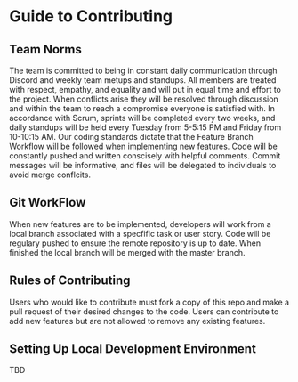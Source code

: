 # Guide to Contributing

## Team Norms
The team is committed to being in constant daily communication through Discord and weekly team metups and standups. All members are treated with respect, empathy, and equality and will put in equal time and effort to the project. When conflicts arise they will be resolved through discussion and within the team to reach a compromise everyone is satisfied with. In accordance with Scrum, sprints will be completed every two weeks, and daily standups will be held every Tuesday from 5-5:15 PM and Friday from 10-10:15 AM. Our coding standards dictate that the Feature Branch Workflow will be followed when implementing new features. Code will be constantly pushed and written conscisely with helpful comments. Commit messages will be informative, and files will be delegated to individuals to avoid merge conflcits.

## Git WorkFlow
When new features are to be implemented, developers will work from a local branch associated with a specfific task or user story. Code will be regulary pushed to ensure the remote repository is up to date. When finished the local branch will be merged with the master branch.

## Rules of Contributing
Users who would like to contribute must fork a copy of this repo and make a pull request of their desired changes to the code. Users can contribute to add new features but are not allowed to remove any existing features.

## Setting Up Local Development Environment 
TBD